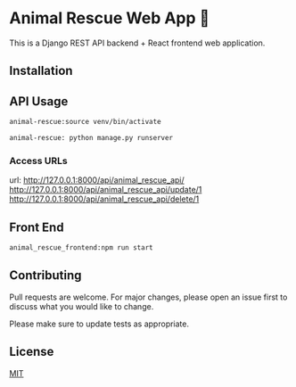 # Animal Rescue Web App :dog:

This is a Django REST API backend + React frontend web application. 

## Installation

## API Usage

```bash
animal-rescue:source venv/bin/activate

animal-rescue: python manage.py runserver

```
### Access URLs
url: http://127.0.0.1:8000/api/animal_rescue_api/
http://127.0.0.1:8000/api/animal_rescue_api/update/1
http://127.0.0.1:8000/api/animal_rescue_api/delete/1


## Front End
```bash
animal_rescue_frontend:npm run start
```

## Contributing
Pull requests are welcome. For major changes, please open an issue first to discuss what you would like to change.

Please make sure to update tests as appropriate.

## License
[MIT](https://choosealicense.com/licenses/mit/)